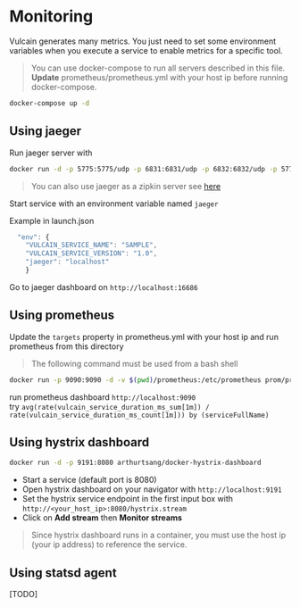 # Monitoring

Vulcain generates many metrics. You just need to set some environment variables when you execute a service to enable metrics for a specific tool.

> You can use docker-compose to run all servers described in this file. **Update** prometheus/prometheus.yml with your host ip before running docker-compose.

```bash
docker-compose up -d
```

## Using jaeger

Run jaeger server with

```bash
docker run -d -p 5775:5775/udp -p 6831:6831/udp -p 6832:6832/udp -p 5778:5778 -p 16686:16686 -p 14268:14268 jaegertracing/all-in-one:latest
```

> You can also use jaeger as a zipkin server see [here](http://jaeger.readthedocs.io/en/latest/getting_started/)

Start service with an environment variable named ```jaeger```

Example in launch.json

```js
  "env": {
    "VULCAIN_SERVICE_NAME": "SAMPLE",
    "VULCAIN_SERVICE_VERSION": "1.0",
    "jaeger": "localhost"
    }
```

Go to jaeger dashboard on ```http://localhost:16686```

## Using prometheus

Update the ```targets``` property in prometheus.yml with your host ip and run prometheus from this directory

> The following command must be used from a bash shell 

```bash
docker run -p 9090:9090 -d -v $(pwd)/prometheus:/etc/prometheus prom/prometheus
````

run prometheus dashboard ```http://localhost:9090```  
try ```avg(rate(vulcain_service_duration_ms_sum[1m]) / rate(vulcain_service_duration_ms_count[1m])) by (serviceFullName)```

## Using hystrix dashboard

```bash
docker run -d -p 9191:8080 arthurtsang/docker-hystrix-dashboard
```

- Start a service (default port is 8080)
- Open hystrix dashboard on your navigator with ```http://localhost:9191```
- Set the hystrix service endpoint in the first input box with ```http://<your_host_ip>:8080/hystrix.stream```
- Click on __Add stream__ then __Monitor streams__

> Since hystrix dashboard runs in a container, you must use the host ip (your ip address) to reference the service.

## Using statsd agent
[TODO]